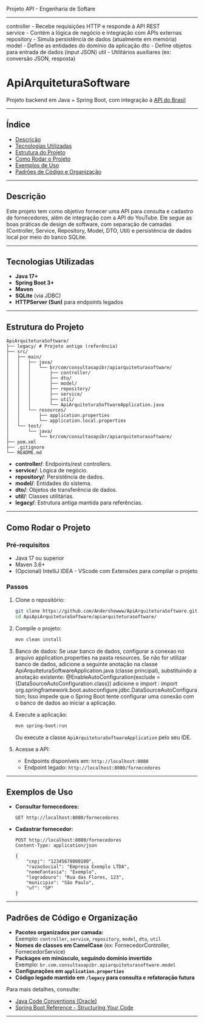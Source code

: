 Projeto API - Engenharia de Softare
*****************************************************************
controller - Recebe requisições HTTP e responde à API REST	
service - Contém a lógica de negócio e integração com APIs externas	
repository - Simula persistência de dados (atualmente em memória)	
model -	Define as entidades do domínio da aplicação	
dto	- Define objetos para entrada de dados (input JSON)
util - Utilitários auxiliares (ex: conversão JSON, resposta)

# ApiArquiteturaSoftware

Projeto backend em Java + Spring Boot, com integração à [API do Brasil](https://brasilapi.com.br/)

---

## Índice

- [Descrição](#descrição)
- [Tecnologias Utilizadas](#tecnologias-utilizadas)
- [Estrutura do Projeto](#estrutura-do-projeto)
- [Como Rodar o Projeto](#como-rodar-o-projeto)
- [Exemplos de Uso](#exemplos-de-uso)
- [Padrões de Código e Organização](#padrões-de-código-e-organização)

---

## Descrição

Este projeto tem como objetivo fornecer uma API para consulta e cadastro de fornecedores, além de integração com a API do YouTube. Ele segue as boas práticas de design de software, com separação de camadas (Controller, Service, Repository, Model, DTO, Util) e persistência de dados local por meio do banco SQLite.

---

## Tecnologias Utilizadas

- **Java 17+**
- **Spring Boot 3+**
- **Maven**
- **SQLite** (via JDBC)
- **HTTPServer (Sun)** para endpoints legados

---

## Estrutura do Projeto

```
ApiArquiteturaSoftware/
├── legacy/ # Projeto antigo (referência)
├── src/
│   ├── main/
│   │   ├── java/
│   │   │   └── br/com/consultasapibr/apiarquiteturasoftware/
│   │   │       ├── controller/
│   │   │       ├── dto/
│   │   │       ├── model/
│   │   │       ├── repository/
│   │   │       ├── service/
│   │   │       ├── util/
│   │   │       └── ApiArquiteturaSoftwareApplication.java
│   │   └── resources/
│   │       ├── application.properties
│   │       └── application.local.properties
│   └── test/
│       └── java/
│           └── br/com/consultasapibr/apiarquiteturasoftware/
├── pom.xml
├── .gitignore
└── README.md
```

- **controller/**: Endpoints/rest controllers.
- **service/**: Lógica de negócio.
- **repository/**: Persistência de dados.
- **model/**: Entidades do sistema.
- **dto/**: Objetos de transferência de dados.
- **util/**: Classes utilitárias.
- **legacy/**: Estrutura antiga mantida para referências.

---

## Como Rodar o Projeto

### Pré-requisitos

- Java 17 ou superior
- Maven 3.6+
- (Opcional) IntelliJ IDEA - VScode com Extensões para compilar o projeto

### Passos

1. Clone o repositório:
    ```bash
    git clone https://github.com/Andershowww/ApiArquiteturaSoftware.git
    cd ApiApiArquiteturaSoftware/apiarquiteturasoftware/
    ```

2. Compile o projeto:
    ```bash
    mvn clean install
    ```

3. Banco de dados: 
    Se usar banco de dados, configurar a conexao no arquivo application.properties na pasta resources.
    Se não for utilizar banco de dados, adicione a seguinte anotação na classe ApiArquiteturaSoftwareApplication.java (classe principal), substituindo a anotação existente:
    @EnableAutoConfiguration(exclude = {DataSourceAutoConfiguration.class})
    adicione o import : import org.springframework.boot.autoconfigure.jdbc.DataSourceAutoConfiguration;
    Isso impede que o Spring Boot tente configurar uma conexão com o banco de dados ao iniciar a aplicação.
    
4. Execute a aplicação:
    ```bash
    mvn spring-boot:run
    ```
   Ou execute a classe `ApiArquiteturaSoftwareApplication` pelo seu IDE.

4. Acesse a API:
    - Endpoints disponíveis em: `http://localhost:8080`
    - Endpoint legado: `http://localhost:8080/fornecedores`

---

## Exemplos de Uso

- **Consultar fornecedores:**
    ```
    GET http://localhost:8080/fornecedores
    ```

- **Cadastrar fornecedor:**
    ```
    POST http://localhost:8080/fornecedores
    Content-Type: application/json

    {
        "cnpj": "12345678000100",
        "razaoSocial": "Empresa Exemplo LTDA",
        "nomeFantasia": "Exemplo",
        "logradouro": "Rua das Flores, 123",
        "municipio": "São Paulo",
        "uf": "SP"
    }
    ```

---

## Padrões de Código e Organização

- **Pacotes organizados por camada:**  
  Exemplo: `controller`, `service`, `repository`, `model`, `dto`, `util`
- **Nomes de classes em CamelCase** (ex: FornecedorController, FornecedorService)
- **Packages em minúsculo, seguindo domínio invertido**  
  Exemplo: `br.com.consultasapibr.apiarquiteturasoftware.model`
- **Configurações em `application.properties`**
- **Código legado mantido em `/legacy` para consulta e refatoração futura**

Para mais detalhes, consulte:
- [Java Code Conventions (Oracle)](https://www.oracle.com/java/technologies/javase/codeconventions-namingconventions.html)
- [Spring Boot Reference - Structuring Your Code](https://docs.spring.io/spring-boot/docs/current/reference/html/using.html#using.structuring-your-code)

---
